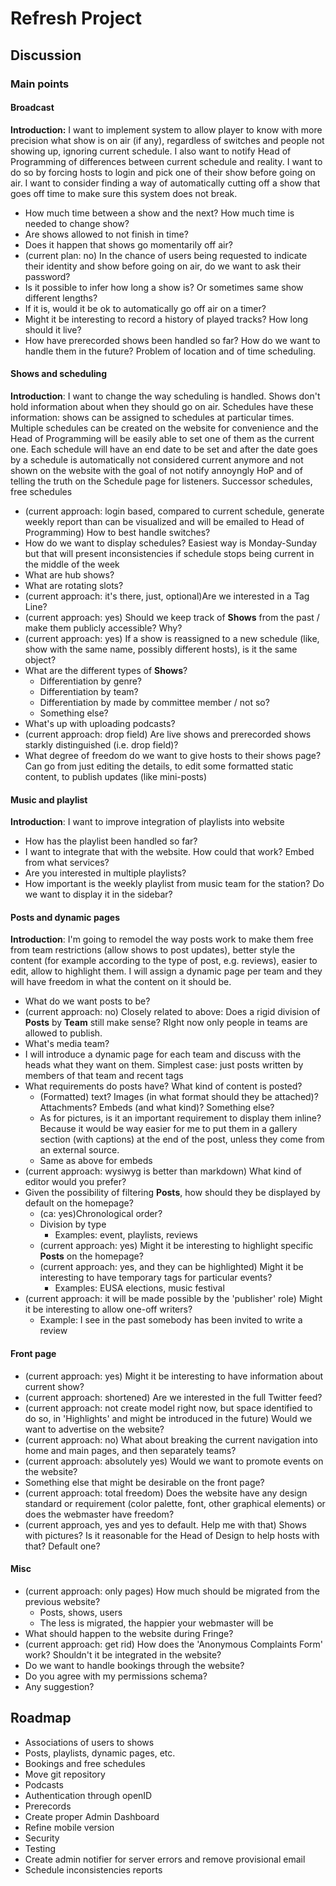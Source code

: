 # Refresh Project
## Discussion
### Main points
#### Broadcast
**Introduction:**  I want to implement system to allow player to know with more precision what show is on air (if any), regardless of switches and people not showing up, ignoring current schedule. I also want to notify Head of Programming of differences between current schedule and reality. I want to do so by forcing hosts to login and pick one of their show before going on air.
I want to consider finding a way of automatically cutting off a show that goes off time to make sure this system does not break.

- How much time between a show and the next? How much time is needed to change show?
- Are shows allowed to not finish in time?
- Does it happen that shows go momentarily off air?
- (current plan: no) In the chance of users being requested to indicate their identity and show before going on air, do we want to ask their password?
- Is it possible to infer how long a show is? Or sometimes same show different lengths?
- If it is, would it be ok to automatically go off air on a timer?
- Might it be interesting to record a history of played tracks? How long should it live?
- How have prerecorded shows been handled so far? How do we want to handle them in the future? Problem of location and of time scheduling.

#### Shows and scheduling
**Introduction**: I want to change the way scheduling is handled. Shows don't hold information about when they should go on air. Schedules have these information: shows can be assigned to schedules at particular times. Multiple schedules can be created on the website for convenience and the Head of Programming will be easily able to set one of them as the current one. Each schedule will have an end date to be set and after the date goes by a schedule is automatically not considered current anymore and not shown on the website with the goal of not notify annoyngly HoP and of telling the truth on the Schedule page for listeners. Successor schedules, free schedules

- (current approach: login based, compared to current schedule, generate weekly report than can be visualized and will be emailed to Head of Programming) How to best handle switches?
- How do we want to display schedules? Easiest way is Monday-Sunday but that will present inconsistencies if schedule stops being current in the middle of the week
- What are hub shows?
- What are rotating slots?
- (current approach: it's there, just, optional)Are we interested in a Tag Line?
- (current approach: yes) Should we keep track of **Shows** from the past / make them publicly accessible? Why?
- (current approach: yes) If a show is reassigned to a new schedule (like, show with the same name, possibly different hosts), is it the same object?
- What are the different types of **Shows**?
  - Differentiation by genre?
  - Differentiation by team?
  - Differentiation by made by committee member / not so?
  - Something else?
- What's up with uploading podcasts?
- (current approach: drop field) Are live shows and prerecorded shows starkly distinguished (i.e. drop field)?
- What degree of freedom do we want to give hosts to their shows page? Can go from just editing the details, to edit some formatted static content, to publish updates (like mini-posts)

#### Music and playlist
**Introduction**: I want to improve integration of playlists into website
- How has the playlist been handled so far?
- I want to integrate that with the website. How could that work? Embed from what services?
- Are you interested in multiple playlists?
- How important is the weekly playlist from music team for the station? Do we want to display it in the sidebar?

#### Posts and dynamic pages
**Introduction**:  I'm going to remodel the way posts work to make them free from team restrictions (allow shows to post updates), better style the content (for example according to the type of post, e.g. reviews), easier to edit, allow to highlight them.
I will  assign a dynamic page per team and they will have freedom in what the content on it should be.

- What do we want posts to be?
- (current approach: no) Closely related to above: Does a rigid division of **Posts** by **Team** still make sense? RIght now only people in teams are allowed to publish. 
- What's media team?
- I will introduce a dynamic page for each team and discuss with the heads what they want on them. Simplest case: just posts written by members of that team and recent tags
- What requirements do posts have? What kind of content is posted?
  - (Formatted) text? Images (in what format should they be attached)? Attachments? Embeds (and what kind)? Something else?
  - As for pictures, is it an important requirement to display them inline? Because it would be way easier for me to put them in a gallery section (with captions) at the end of the post, unless they come from an external source.
  - Same as above for embeds
- (current approach: wysiwyg is better than markdown) What kind of editor would you prefer?
- Given the possibility of filtering **Posts**, how should they be displayed by default on the homepage?
  - (ca: yes)Chronological order?
  - Division by type
    - Examples: event, playlists, reviews
  - (current approach: yes) Might it be interesting to highlight specific **Posts** on the homepage?
  - (current approach: yes, and they can be highlighted) Might it be interesting to have temporary tags for particular events?
    - Examples: EUSA elections, music festival
- (current approach: it will be made possible by the 'publisher' role) Might it be interesting to allow one-off writers?
  - Example: I see in the past somebody has been invited to write a review

#### Front page
- (current approach: yes) Might it be interesting to have information about current show?
- (current approach: shortened) Are we interested in the full Twitter feed?
- (current approach: not create model right now, but space identified to do so, in 'Highlights' and might be introduced in the future) Would we want to advertise on the website?
- (current approach: no) What about breaking the current navigation into home and main pages, and then separately teams?
- (current approach: absolutely yes) Would we want to promote events on the website?
- Something else that might be desirable on the front page?
- (current approach: total freedom) Does the website have any design standard or requirement (color palette, font, other graphical elements) or does the webmaster have freedom?
- (current approach, yes and yes to default. Help me with that) Shows with pictures? Is it reasonable for the Head of Design to help hosts with that? Default one?

#### Misc
- (current approach: only pages) How much should be migrated from the previous website?
  - Posts, shows, users
  - The less is migrated, the happier your webmaster will be
- What should happen to the website during Fringe?
- (current approach: get rid) How does the 'Anonymous Complaints Form' work? Shouldn't it be integrated in the website?
- Do we want to handle bookings through the website?
- Do you agree with my permissions schema?
- Any suggestion?


## Roadmap
- Associations of users to shows
- Posts, playlists, dynamic pages, etc.
- Bookings and free schedules
- Move git repository
- Podcasts
- Authentication through openID
- Prerecords
- Create proper Admin Dashboard
- Refine mobile version
- Security
- Testing
- Create admin notifier for server errors and remove provisional email
- Schedule inconsistencies reports